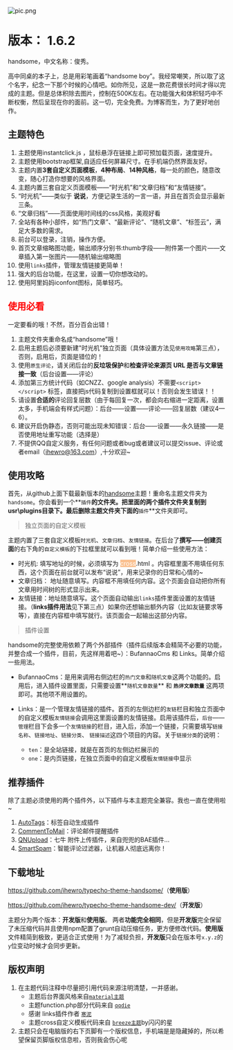 ![pic.png][1]

# 版本： 1.6.2

handsome，中文名称：俊秀。

高中同桌的本子上，总是用彩笔画着“handsome boy”。我经常嘲笑，所以取了这个名字，纪念一下那个时候的心情吧。如你所见，这是一款花费很长时间才得以完成的主题。但是总体积除去图片，控制在500K左右。在功能强大和体积轻巧中不断权衡，然后呈现在你的面前。这一切，完全免费。为博客而生，为了更好地创作。

## 主题特色

1. 主题使用instantclick.js ，鼠标悬浮在链接上即可预加载页面，速度提升。
2. 主题使用bootstrap框架,自适应任何屏幕尺寸。在手机端仍然界面友好。
3. 主题内置**3套自定义页面模板**，**4种布局**、**14种风格**，每一处的颜色，随意改变，随心打造你想要的风格界面。
4. 主题内置三套自定义页面模板——“时光机”和“文章归档”和“友情链接”。
5. “时光机”——类似于 **说说**，方便记录生活的一言一语，并且在首页会显示最新三条。
6. “文章归档”——页面使用时间线的css风格，美观好看
7. 全站有各种小部件，如“热门文章”、“最新评论”、“随机文章”、“标签云”，满足大多数的需求。
7. 前台可以登录，注销，操作方便。
8. 首页文章缩略图功能，输出顺序分别书:thumb字段——附件第一个图片——文章插入第一张图片——随机输出缩略图
9. 使用`links`插件，管理友情链接更简单！
10. 强大的后台功能，在这里，设置一切你想改动的。
11. 使用阿里妈妈iconfont图标，简单轻巧。


## <span style="color: rgb(255, 0, 0);">使用必看</span>

一定要看的哦！不然，百分百会出错！

1. 主题文件夹重命名成“handsome”哦！
2. 启用主题后必须要新建"时光机"独立页面（具体设置方法见`使用攻略`第三点），否则，启用后，页面是错位的！
3. 使用`原生评论`，请关闭后台的**反垃圾保护**和**检查评论来源页 URL 是否与文章链接一致**（后台设置——评论）
4. 添加第三方统计代码（如CNZZ、google analysis）不需要`<script></script>` 标签，直接把js代码复制到设置框就可以！否则会发生错误！！
5. 请设置**合适的**评论回复层数（由于每回复一次，都会向右缩进一定距离，设置太多，手机端会有样式问题）：后台——设置——评论——回复层数（建议4—6）。
6. 建议开启伪静态，否则可能出现未知错误：后台——设置——永久链接——是否使用地址重写功能（选择是）
7. 不提供QQ自定义服务，有任何问题或者bug或者建议可以提交issue、评论或者email（ihewro@163.com）,十分欢迎~


## 使用攻略

首先，从github上面下载最新版本的[handsome](https://github.com/ihewro/typecho-theme-handsome/)主题！重命名主题文件夹为`handsome`。你会看到一个**`插件`**的文件夹。把里面的两个插件文件夹复制到usr\plugins目录下。最后删除主题文件夹下面的**`插件`**文件夹即可。

> 独立页面的自定义模板

主题内置了三套自定义模板`时光机`、`文章归档`、`友情链接`。在后台了**撰写——创建页面**的右下角的`自定义模板`的下拉框里就可以看到哦！简单介绍一些使用方法：

* 时光机: 填写地址的时候，必须填写为 <span style="color: rgb(255, 255, 255); background-color: rgb(250, 192, 143);">cross</span>.html 。内容框里面不用填任何东西，这个页面在前台就可以发布“说说”，用来记录你的日常和心情的~
* 文章归档： 地址随意填写。内容框不用填任何内容。这个页面会自动把你所有文章用时间树的形式显示出来。
* 友情链接：地址随意填写。这个页面自动输出`links`插件里面设置的友情链接。（**links插件用法**见下第三点）如果你还想输出额外内容（比如友链要求等等），直接在内容框中填写就行。该页面会一起输出这部分内容。


> 插件设置

handsome的完整使用依赖了两个外部插件（插件后续版本会精简不必要的功能，并整合成一个插件，目前，先这样用着吧~）：BufannaoCms 和 Links。简单介绍一些用法。

* BufannaoCms：是用来调用右侧边栏的`热门文章`和`随机文章`这两个功能的。启用后，进入插件设置里面，只需要设置**`随机文章数量`** 和 **`热评文章数量`** 这两项即可。其他项不用设置的。

* Links：是一个管理友情链接的插件。首页的左侧边栏的`友链`栏目和独立页面中的自定义模板`友情链接`会调用这里面设置的友情链接。启用该插件后，`后台`——`管理`栏目下会多一个`友情链接`的栏目，进入后，添加一个链接，只需要填写`链接名称`、`链接地址`、`链接分类`、 `链接描述`这四个项目的内容。关于`链接分类`的说明：

    * `ten`：是全站链接，就是在首页的左侧边栏展示的
    * `one`：是内页链接，在独立页面中的自定义模板`友情链接`中显示


## 推荐插件

除了主题必须使用的两个插件外，以下插件与本主题完全兼容。我也一直在使用啦~

1. [AutoTags](https://dt27.org/php/autotags-for-typecho/)：标签自动生成插件
2. [CommentToMail](http://typecho.byends.com/post/CommentToMail-v2-0-0.html)：评论邮件提醒插件
3. [QNUpload](http://ysido.com/qnupload_v_1_2_0.html)：七牛 附件上传插件，来自兜兜的BAE插件...
4. [SmartSpam](http://www.yovisun.com/archive/typecho-plugin-smartspam.html)：智能评论过滤器，让机器人彻底远离你！


## 下载地址

<https://github.com/ihewro/typecho-theme-handsome/>（**使用版**）

<https://github.com/ihewro/typecho-theme-handsome-dev/>（**开发版**）

主题分为两个版本：**开发版**和**使用版**。
两者**功能完全相同**，但是**开发版**完全保留了未压缩代码并且使用npm配置了grunt自动压缩任务，更方便修改代码。**使用版**文件精简到极致，更适合正式使用！为了减轻负担，**开发版**只会在版本号`x.y.z`的`y`位变动时候才会同步更新。

## 版权声明

1. 在主题代码注释中尽量把引用代码来源注明清楚，一并感谢。
    * 主题后台界面风格来自[`material主题`](https://viosey.com/)
    * 主题function.php部分代码来自 [`qqdie`](http://qqdie.com)
    * 感谢 links插件作者 [`寒泥`](http://www.imhan.com/)
    * 主题cross自定义模板代码来自 [`breeze主题`](https://shansing.com/)by闪闪的星
2. 主题只会在电脑版的右下页脚有一个版权信息，手机端是是隐藏掉的，所以希望保留页脚版权信息啦，否则我会伤心呢


  [1]: http://7xlk7n.com1.z0.glb.clouddn.com/2016/12/2960973115.png
